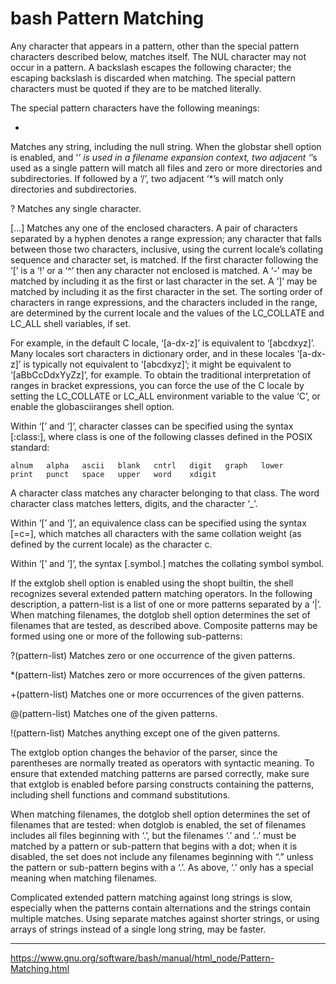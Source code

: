 # bash Pattern Matching

Any character that appears in a pattern, other than the special pattern characters described below, matches itself. The NUL character may not occur in a pattern. A backslash escapes the following character; the escaping backslash is discarded when matching. The special pattern characters must be quoted if they are to be matched literally.

The special pattern characters have the following meanings:

*
Matches any string, including the null string. When the globstar shell option is enabled, and ‘*’ is used in a filename expansion context, two adjacent ‘*’s used as a single pattern will match all files and zero or more directories and subdirectories. If followed by a ‘/’, two adjacent ‘*’s will match only directories and subdirectories.

?
Matches any single character.

[…]
Matches any one of the enclosed characters. A pair of characters separated by a hyphen denotes a range expression; any character that falls between those two characters, inclusive, using the current locale’s collating sequence and character set, is matched. If the first character following the ‘[’ is a ‘!’ or a ‘^’ then any character not enclosed is matched. A ‘-’ may be matched by including it as the first or last character in the set. A ‘]’ may be matched by including it as the first character in the set. The sorting order of characters in range expressions, and the characters included in the range, are determined by the current locale and the values of the LC_COLLATE and LC_ALL shell variables, if set.

For example, in the default C locale, ‘[a-dx-z]’ is equivalent to ‘[abcdxyz]’. Many locales sort characters in dictionary order, and in these locales ‘[a-dx-z]’ is typically not equivalent to ‘[abcdxyz]’; it might be equivalent to ‘[aBbCcDdxYyZz]’, for example. To obtain the traditional interpretation of ranges in bracket expressions, you can force the use of the C locale by setting the LC_COLLATE or LC_ALL environment variable to the value ‘C’, or enable the globasciiranges shell option.

Within ‘[’ and ‘]’, character classes can be specified using the syntax [:class:], where class is one of the following classes defined in the POSIX standard:

```text
alnum   alpha   ascii   blank   cntrl   digit   graph   lower
print   punct   space   upper   word    xdigit
```

A character class matches any character belonging to that class. The word character class matches letters, digits, and the character ‘_’.

Within ‘[’ and ‘]’, an equivalence class can be specified using the syntax [=c=], which matches all characters with the same collation weight (as defined by the current locale) as the character c.

Within ‘[’ and ‘]’, the syntax [.symbol.] matches the collating symbol symbol.

If the extglob shell option is enabled using the shopt builtin, the shell recognizes several extended pattern matching operators. In the following description, a pattern-list is a list of one or more patterns separated by a ‘|’. When matching filenames, the dotglob shell option determines the set of filenames that are tested, as described above. Composite patterns may be formed using one or more of the following sub-patterns:

?(pattern-list)
Matches zero or one occurrence of the given patterns.

*(pattern-list)
Matches zero or more occurrences of the given patterns.

+(pattern-list)
Matches one or more occurrences of the given patterns.

@(pattern-list)
Matches one of the given patterns.

!(pattern-list)
Matches anything except one of the given patterns.

The extglob option changes the behavior of the parser, since the parentheses are normally treated as operators with syntactic meaning. To ensure that extended matching patterns are parsed correctly, make sure that extglob is enabled before parsing constructs containing the patterns, including shell functions and command substitutions.

When matching filenames, the dotglob shell option determines the set of filenames that are tested: when dotglob is enabled, the set of filenames includes all files beginning with ‘.’, but the filenames ‘.’ and ‘..’ must be matched by a pattern or sub-pattern that begins with a dot; when it is disabled, the set does not include any filenames beginning with “.” unless the pattern or sub-pattern begins with a ‘.’. As above, ‘.’ only has a special meaning when matching filenames.

Complicated extended pattern matching against long strings is slow, especially when the patterns contain alternations and the strings contain multiple matches. Using separate matches against shorter strings, or using arrays of strings instead of a single long string, may be faster.

---

<https://www.gnu.org/software/bash/manual/html_node/Pattern-Matching.html>